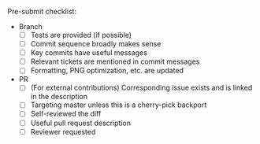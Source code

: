<!--
IMPORTANT: if you are an external contributor, make sure you have read the "External contributors" section of CONTRIBUTING.

Here are some checklists you may like to use. Use your judgement.

This is just a checklist, all the normative suggestions are covered in more detail in CONTRIBUTING.
-->
Pre-submit checklist:
- Branch
    - [ ] Tests are provided (if possible)
    - [ ] Commit sequence broadly makes sense
    - [ ] Key commits have useful messages
    - [ ] Relevant tickets are mentioned in commit messages
    - [ ] Formatting, PNG optimization, etc. are updated
- PR
    - [ ] (For external contributions) Corresponding issue exists and is linked in the description
    - [ ] Targeting master unless this is a cherry-pick backport
    - [ ] Self-reviewed the diff
    - [ ] Useful pull request description
    - [ ] Reviewer requested
